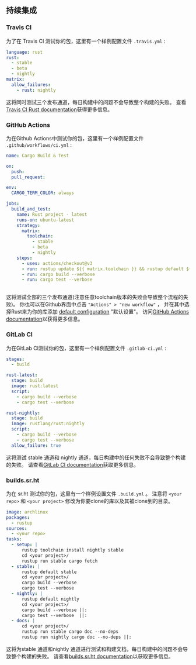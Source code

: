 ## 持续集成

### Travis CI

为了在 Travis CI 测试你的包，这里有一个样例配置文件 `.travis.yml` :

```yaml
language: rust
rust:
  - stable
  - beta
  - nightly
matrix:
  allow_failures:
    - rust: nightly
```

这将同时测试三个发布通道，每日构建中的问题不会导致整个构建的失败。
查看[Travis CI Rust documentation](https://docs.travis-ci.com/user/languages/rust/)获得更多信息。

### GitHub Actions

为在Github Actions中测试你的包，这里有一个样例配置文件 `.github/workflows/ci.yml` :

```yaml
name: Cargo Build & Test

on:
  push:
  pull_request:

env: 
  CARGO_TERM_COLOR: always

jobs:
  build_and_test:
    name: Rust project - latest
    runs-on: ubuntu-latest
    strategy:
      matrix:
        toolchain:
          - stable
          - beta
          - nightly
    steps:
      - uses: actions/checkout@v3
      - run: rustup update ${{ matrix.toolchain }} && rustup default ${{ matrix.toolchain }}
      - run: cargo build --verbose
      - run: cargo test --verbose
  
```

这将测试全部的三个发布通道(注意任意toolchain版本的失败会导致整个流程的失败)。
你也可以在Github界面中点击 `"Actions" > "new workflow"` ，
并在其中选择Rust来为你的库添加 [default configuration](https://github.com/actions/starter-workflows/blob/main/ci/rust.yml) "默认设置"。
访问[GitHub Actions documentation](https://docs.github.com/en/actions)以获得更多信息。

### GitLab CI

为在GitLab CI测试你的包，这里有一个样例配置文件 `.gitlab-ci.yml` :

```yaml
stages:
  - build

rust-latest:
  stage: build
  image: rust:latest
  script:
    - cargo build --verbose
    - cargo test --verbose

rust-nightly:
  stage: build
  image: rustlang/rust:nightly
  script:
    - cargo build --verbose
    - cargo test --verbose
  allow_failure: true
```

这将测试 stable 通道和 nightly 通道，每日构建中的任何失败不会导致整个构建的失败。
请查看[GitLab CI documentation](https://docs.gitlab.com/ce/ci/yaml/index.html)获取更多信息。

### builds.sr.ht

为在 sr.ht 测试你的包，这里有一个样例设置文件 `.build.yml` 。
注意将 `<your repo>` 和 `<your project>` 修改为你要clone的库以及其被clone到的目录。

```yaml
image: archlinux
packages:
  - rustup
sources:
  - <your repo>
tasks:
  - setup: |
      rustup toolchain install nightly stable
      cd <your project>/
      rustup run stable cargo fetch
  - stable: |
      rustup default stable
      cd <your project>/
      cargo build --verbose
      cargo test --verbose
  - nightly: |
      rustup default nightly
      cd <your project>/
      cargo build --verbose ||:
      cargo test --verbose  ||:
  - docs: |
      cd <your project>/
      rustup run stable cargo doc --no-deps
      rustup run nightly cargo doc --no-deps ||:
```

这将为stable 通道和nightly 通道进行测试和构建文档，每日构建中的问题不会导致整个构建的失败。
请查看[builds.sr.ht documentation](https://man.sr.ht/builds.sr.ht/)以获取更多信息。

[def-package]:  ../appendix/glossary.md#package  '"package" (glossary entry)'

